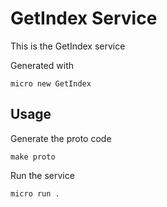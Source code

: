 # GetIndex Service

This is the GetIndex service

Generated with

```
micro new GetIndex
```

## Usage

Generate the proto code

```
make proto
```

Run the service

```
micro run .
```